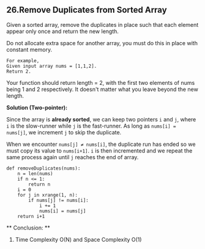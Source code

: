 ## 26.Remove Duplicates from Sorted Array

Given a sorted array, remove the duplicates in place such that each element appear only once and return the new length.

Do not allocate extra space for another array, you must do this in place with constant memory.

```
For example,
Given input array nums = [1,1,2].
Return 2.
```
Your function should return length = 2, with the first two elements of nums being 1 and 2 respectively. It doesn't matter what you leave beyond the new length.


**Solution \(Two-pointer\):**

Since the array is **already sorted**, we can keep two pointers `i` and `j`, where `i` is the slow-runner while `j` is the fast-runner. As long as `nums[i] = nums[j]`, we increment `j` to skip the duplicate.

When we encounter `nums[j] ≠ nums[i]`, the duplicate run has ended so we must copy its value to `nums[i+1]`. `i` is then incremented and we repeat the same process again until `j` reaches the end of array.

```
def removeDuplicates(nums):
    n = len(nums)
    if n <= 1:
        return n
    i = 0
    for j in xrange(1, n):
        if nums[j] != nums[i]:
            i += 1
            nums[i] = nums[j]
    return i+1
```

** Conclusion: **  
1. Time Complexity O\(N\) and Space Complexity O\(1\)

